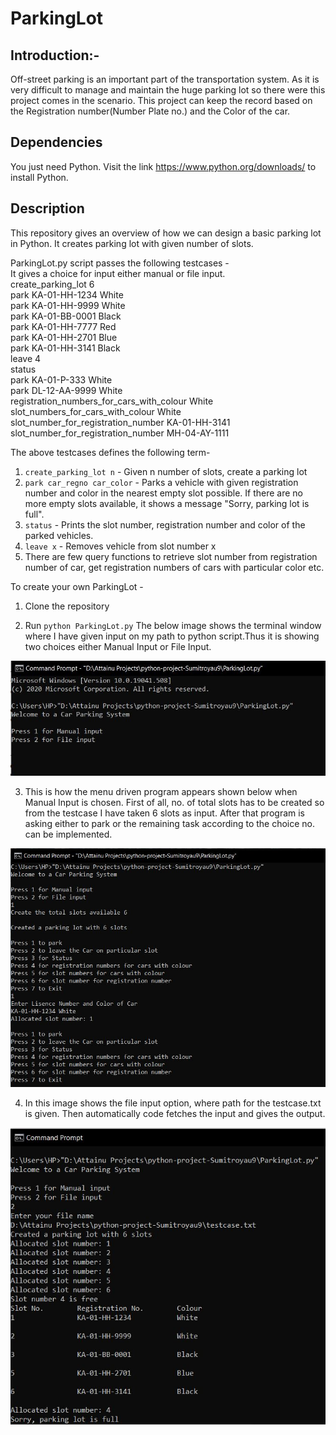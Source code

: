 # ParkingLot
## Introduction:-  
Off-street parking is an important part of the transportation system. As it is
very difficult to manage and maintain the huge parking lot so there were this
project comes in the scenario. This project can keep the record based on the
Registration number(Number Plate no.) and the Color of the car.

## Dependencies

You just need Python. Visit the link https://www.python.org/downloads/ to install Python. 

## Description

This repository gives an overview of how we can design a basic parking lot in Python. It creates parking lot with given number of slots. 

ParkingLot.py script passes the following testcases -  
It gives a choice for input either manual or file input.  
create_parking_lot 6  
park KA-01-HH-1234 White  
park KA-01-HH-9999 White  
park KA-01-BB-0001 Black  
park KA-01-HH-7777 Red  
park KA-01-HH-2701 Blue  
park KA-01-HH-3141 Black  
leave 4  
status  
park KA-01-P-333 White  
park DL-12-AA-9999 White  
registration_numbers_for_cars_with_colour White  
slot_numbers_for_cars_with_colour White  
slot_number_for_registration_number KA-01-HH-3141  
slot_number_for_registration_number MH-04-AY-1111

The above testcases defines the following term-

1. `create_parking_lot n` - Given n number of slots, create a parking lot
2. `park car_regno car_color` - Parks a vehicle with given registration number and color in the nearest empty slot possible. If there are no more empty slots available, it shows a message "Sorry, parking lot is full".
3. `status` - Prints the slot number, registration number and color of the parked vehicles.
4. `leave x` - Removes vehicle from slot number x
5. There are few query functions to retrieve slot number from registration number of car, get registration numbers of cars with particular color etc.

To create your own ParkingLot - 

1. Clone the repository

2. Run `python ParkingLot.py` The below image shows the terminal window where I have given input on my path to python script.Thus it is showing two choices either Manual Input or File Input.

  ![1](Screenshots/1.jpg)
  
3. This is how the menu driven program appears shown below when Manual Input is chosen. First of all, no. of  total slots has to be created so from the testcase I have taken 6 slots as input. After that program is asking either to park or the remaining task according to the choice no. can be implemented.
  
  ![2](Screenshots/2.jpg)

4. In this image shows the file input option, where path for the testcase.txt is given. Then automatically code fetches the input and gives the output.

![3](Screenshots/3.jpg)

